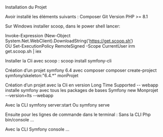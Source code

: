 Installation du Projet

Avoir installé les éléments suivants : 
Composer
Git
Version PHP >= 8.1  

Sur Windows installer scoop, dans le power shell lancer: 

Invoke-Expression (New-Object System.Net.WebClient).DownloadString('https://get.scoop.sh’)  
OU
Set-ExecutionPolicy RemoteSigned -Scope CurrentUser
irm get.scoop.sh | iex

Installer la Cli avec scoop :
scoop install symfony-cli

Création d’un projet symfony 6.4 avec composer
composer create-project symfony/skeleton:"6.4.*" monProjet


Création d’un projet avec la Cli en version Long Time Supported 
-- webapp installe symfony avec tous les packages de bases 
Symfony new Monprojet --version=lts --webapp

Avec la CLI 
symfony server:start
Ou
symfony serve

Ensuite pour les lignes de commande dans le terminal : 
Sans la CLI 
Php bin/console … 

Avec la CLI 
Symfony console …

















